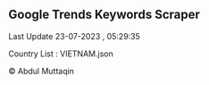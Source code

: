 

## Google Trends Keywords Scraper 
 
Last Update 23-07-2023 , 05:29:35

Country List :
VIETNAM.json



© Abdul Muttaqin 
